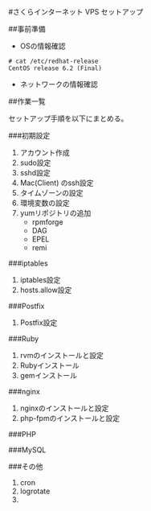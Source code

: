 
#さくらインターネット VPS セットアップ


##事前準備

- OSの情報確認

```
# cat /etc/redhat-release
CentOS release 6.2 (Final)
```

- ネットワークの情報確認

##作業一覧

セットアップ手順を以下にまとめる。

###初期設定

1. アカウント作成
2. sudo設定
3. sshd設定
4. Mac(Client) のssh設定
5. タイムゾーンの設定
6. 環境変数の設定
7. yumリポジトリの追加
	- rpmforge
	- DAG
	- EPEL
	- remi

###iptables

1. iptables設定
2. hosts.allow設定


###Postfix

1. Postfix設定

###Ruby

1. rvmのインストールと設定
2. Rubyインストール
3. gemインストール


###nginx

1. nginxのインストールと設定
2. php-fpmのインストールと設定

###PHP

###MySQL 

###その他

1. cron
2. logrotate
3. 
